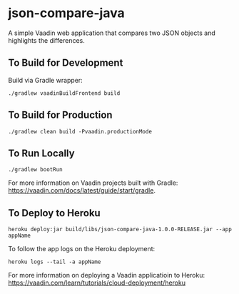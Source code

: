 # json-compare-java

A simple Vaadin web application that compares two JSON objects and highlights the differences.

## To Build for Development
Build via Gradle wrapper:

`./gradlew vaadinBuildFrontend build`

## To Build for Production
`./gradlew clean build -Pvaadin.productionMode`

## To Run Locally
`./gradlew bootRun`

For more information on Vaadin projects built with Gradle:
https://vaadin.com/docs/latest/guide/start/gradle.

## To Deploy to Heroku
`heroku deploy:jar build/libs/json-compare-java-1.0.0-RELEASE.jar --app appName`

To follow the app logs on the Heroku deployment:

`heroku logs --tail -a appName`

For more information on deploying a Vaadin applicatioin to Heroku: 
https://vaadin.com/learn/tutorials/cloud-deployment/heroku
